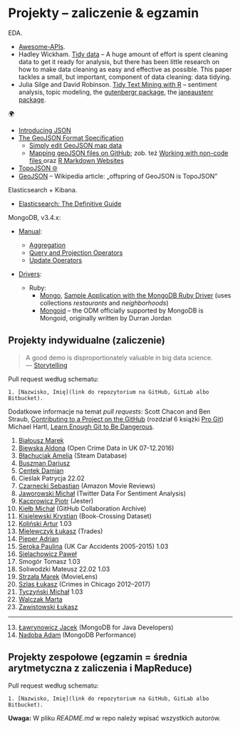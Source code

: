 # Projekty – zaliczenie & egzamin

EDA.

* [Awesome-APIs](git@github.com:abhishekbanthia/Awesome-APIs.git).
* Hadley Wickham.
  [Tidy data](http://vita.had.co.nz/papers/tidy-data.html) –
  A huge amount of effort is spent cleaning data to get it ready for analysis, but
  there has been little research on how to make data cleaning as easy and
  effective as possible. This paper tackles a small, but important, component of
  data cleaning: data tidying.
* Julia Silge and David Robinson.
  [Tidy Text Mining with R](http://tidytextmining.com) – sentiment analysis, topic modeling,
  the [gutenbergr package](https://github.com/ropenscilabs/gutenbergr),
  the [janeaustenr package](https://cran.r-project.org/web/packages/janeaustenr/index.html).

:earth_africa:

* [Introducing JSON](http://www.json.org/)
* [The GeoJSON Format Specification](http://geojson.org/geojson-spec.html)
  - [Simply edit GeoJSON map data](http://geojson.io/)
  - [Mapping geoJSON files on GitHub](https://help.github.com/articles/mapping-geojson-files-on-github);
    zob. też [Working with non-code files ](https://help.github.com/categories/working-with-non-code-files/)
    oraz
    [R Markdown Websites](http://rmarkdown.rstudio.com/rmarkdown_websites.html)
* [TopoJSON :globe_with_meridians:](https://github.com/topojson/topojson)
* [GeoJSON](https://en.wikipedia.org/wiki/GeoJSON) – Wikipedia article:
  „offspring of GeoJSON is TopoJSON”

Elasticsearch + Kibana.

* [Elasticsearch: The Definitive Guide](https://www.elastic.co/guide/en/elasticsearch/guide/master/index.html)

MongoDB, v3.4.x:

* [Manual](https://docs.mongodb.com/manual/):
  - [Aggregation](https://docs.mongodb.com/manual/aggregation/)
  - [Query and Projection Operators](https://docs.mongodb.org/manual/reference/operator/query/)
  - [Update Operators](https://docs.mongodb.org/manual/reference/operator/update/)

* [Drivers](https://docs.mongodb.com/ecosystem/drivers/):
  - Ruby:
    * [Mongo](https://docs.mongodb.com/ruby-driver/master/quick-start/),
      [Sample Application with the MongoDB Ruby Driver](https://github.com/steveren/ruby-driver-sample-app)
      (uses collections _restaurants_ and _neighborhoods_)
    * [Mongoid](https://docs.mongodb.com/ruby-driver/master/mongoid/) –
      the ODM officially supported by MongoDB is Mongoid,
      originally written by Durran Jordan


## Projekty indywidualne (zaliczenie)

> A good demo is disproportionately valuable in big data science.<br>
> — [Storytelling](http://en.wikipedia.org/wiki/Storytelling)

Pull request według schematu:
```
1. [Nazwisko, Imię](link do repozytorium na GitHub, GitLab albo Bitbucket).
```

Dodatkowe informacje na temat _pull requests_: Scott Chacon and Ben Straub,
[Contributing to a Project on the GitHub](https://git-scm.com/book/en/v2/GitHub-Contributing-to-a-Project)
(rozdział 6 książki [Pro Git](https://git-scm.com/book/en/v2))
Michael Hartl, [Learn Enough Git to Be Dangerous](https://www.learnenough.com/git-tutorial).

1. [Białousz Marek](https://github.com/Mareks1/noSQL-projekt)
2. [Biewska Aldona](https://github.com/abie115/nosql) (Open Crime Data in UK 07-12.2016)
3. [Błachuciak Amelia](https://github.com/erathiel/nosql) (Steam Database)
4. [Buszman Dariusz](https://github.com/dbuszman/NoSQL)
5. [Centek Damian](https://github.com/DragonDC/NoSQL)
6. Cieślak Patrycja 22.02
7. [Czarnecki Sebastian](https://github.com/sebcza/nosql.git) (Amazon Movie Reviews)
8. [Jaworowski Michał](https://github.com/kropeq/nosql) (Twitter Data For Sentiment Analysis)
9. [Kacprowicz Piotr](https://github.com/Undauted/NoSQL) (Jester)
10. [Kiełb Michał](https://github.com/mkielb/nosql) (GitHub Collaboration Archive)
11. [Kisielewski Krystian](https://bitbucket.org/nosql2017/nosql) (Book-Crossing Dataset)
12. [Koliński Artur](https://github.com/artkolinski/NoSQL) 1.03
14. [Mielewczyk Łukasz](https://github.com/romety2/nosql) (Trades)
16. [Pieper Adrian](https://github.com/adrpieper/ug-nosql-project)
17. [Seroka Paulina](https://github.com/pseroka/nosql) (UK Car Accidents 2005-2015) 1.03
18. [Sielachowicz Paweł](https://github.com/psielachowicz/NoSQLDB)
19. Smogór Tomasz 1.03
20. Soliwodzki Mateusz 22.02 1.03
21. [Strzała Marek](https://github.com/MarekAG/nosql) (MovieLens)
22. [Szlas Łukasz](https://github.com/vakoz2/nosql) (Crimes in Chicago 2012–2017)
23. [Tyczyński Michał](https://github.com/mtyczynski/nosql) 1.03
24. [Walczak Marta](https://github.com/mawala/projekty-nosql)
25. [Zawistowski Łukasz](https://github.com/lzawistowski/nosql)

----

13. [Ławrynowicz Jacek](https://github.com/jlawrynowicz/projekty-nosql) (MongoDB for Java Developers)
15. [Nadoba Adam](https://github.com/anadoba/projekty-nosql) (MongoDB Performance)


## Projekty zespołowe (egzamin = średnia arytmetyczna z zaliczenia i MapReduce)

Pull request według schematu:
```
1. [Nazwisko, Imię](link do repozytorium na GitHub, GitLab albo Bitbucket).
```

**Uwaga:** W pliku _README.md_ w repo należy wpisać wszystkich autorów.
